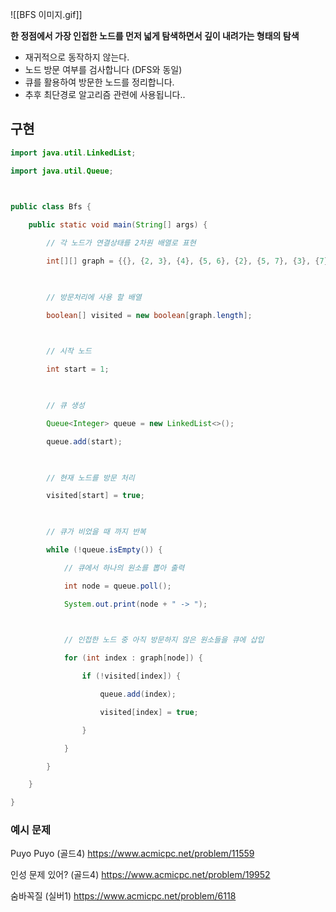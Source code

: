 ![[BFS 이미지.gif]]

**한 정점에서 가장 인접한 노드를 먼저 넓게 탐색하면서 깊이 내려가는 형태의 탐색**

- 재귀적으로 동작하지 않는다.
- 노드 방문 여부를 검사합니다 (DFS와 동일)
- 큐를 활용하여 방문한 노드를 정리합니다.  
- 추후 최단경로 알고리즘 관련에 사용됩니다..  


## 구현 

```java
import java.util.LinkedList;

import java.util.Queue;

 

public class Bfs {

    public static void main(String[] args) {

        // 각 노드가 연결상태를 2차원 배열로 표현

        int[][] graph = {{}, {2, 3}, {4}, {5, 6}, {2}, {5, 7}, {3}, {7}};

 

        // 방문처리에 사용 할 배열

        boolean[] visited = new boolean[graph.length];

 

        // 시작 노드

        int start = 1;

 

        // 큐 생성

        Queue<Integer> queue = new LinkedList<>();

        queue.add(start);

 

        // 현재 노드를 방문 처리

        visited[start] = true;

 

        // 큐가 비었을 때 까지 반복

        while (!queue.isEmpty()) {

            // 큐에서 하나의 원소를 뽑아 출력

            int node = queue.poll();

            System.out.print(node + " -> ");

 

            // 인접한 노드 중 아직 방문하지 않은 원소들을 큐에 삽입

            for (int index : graph[node]) {

                if (!visited[index]) {

                    queue.add(index);

                    visited[index] = true;

                }

            }

        }

    }

}
```
### 예시 문제
Puyo Puyo (골드4)
https://www.acmicpc.net/problem/11559

인성 문제 있어? (골드4)
https://www.acmicpc.net/problem/19952

숨바꼭질 (실버1)
https://www.acmicpc.net/problem/6118
